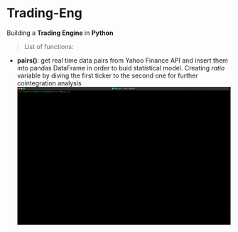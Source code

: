 # Trading-Eng
Building a **Trading Engine** in **Python**

> List of functions:
- **pairs()**: get real time data pairs from Yahoo Finance API and insert them into pandas DataFrame in order to buid statistical model. Creating *ratio* variable by diving the first ticker to the second one for further cointegration analysis 
![](https://github.com/leo-ai-for-trading/Finance-OOP/blob/main/clips/clip-giusta.gif)
